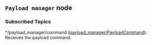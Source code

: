 ## `Payload manager` node

### Subscribed Topics

*/payload_manager/command ([payload_manager/PayloadCommand](msg/PayloadCommand.msg)): Receives the payload command.